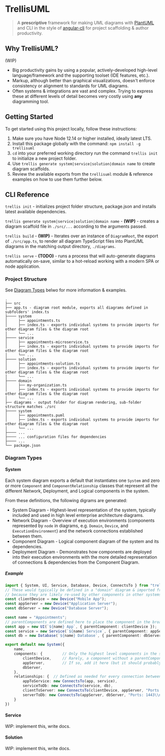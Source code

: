 # TrellisUML
> A **prescriptive** framework for making UML diagrams with [PlantUML](https://plantuml.com/) and CLI in the style of [angular-cli](https://github.com/angular/angular-cli) for project scaffolding & author productivity.

## Why TrellisUML?
(WIP)
- Big productivity gains by using a popular, actively-developed high-level language/framework and the supporting toolset (IDE features, etc.).
- Markup, although better than graphical visualizations, doesn't enforce consistency or alignment to standards for UML diagrams.
- Often systems & integrations are vast and complex. Trying to express these at different levels of detail becomes very costly using **any** diagramming tool.

## Getting Started
To get started using this project locally, follow these instructions:

1. Make sure you have Node 12.14 or higher installed, ideally latest LTS.
2. Install this package globally with the command: `npm install -g trellisuml`
3. `cd` into your preferred working directory run the command `trellis init` to initialize a new project folder.
4. Use `trellis generate system|service|solution|domain name` to create diagram scaffolds.
5. Review the available exports from the `trellisuml` module & reference examples on how to use them further below.

## CLI Reference
`trellis init` - initializes project folder structure, package.json and installs latest available dependencies.

`trellis generate system|service|solution|domain name` - **(WIP)** - creates a diagram scaffold file in `./src/...` according to the arguments passed.

`trellis build` - **(WIP)** - Iterates over an instance of `DiagramRoot`, the export of `./src/app.ts`, to  render all diagram TypeScript files into PlantUML diagrams in the matching output directory, `./diagrams`.

`trellis serve` - **(TODO)** - runs a process that will auto-generate diagrams automatically on-save, similar to a hot-reload working with a modern SPA or node application.

### Project Structure
See [Diagram Types](#diagram-types) belwo for more information & examples.
```
.
├── src
├── app.ts - diagram root module, exports all diagrams defined in subfolders' index.ts
├──── system
│     ├── appointments.ts
│     ├── index.ts - exports individual systems to provide imports for other diagram files & the diagram root
│     └── ...
├──── service
│     ├── appointments-microservice.ts
│     ├── index.ts - exports individual systems to provide imports for other diagram files & the diagram root
│     └── ...
├──── solution
│     ├── appointments-solution.ts
│     ├── index.ts - exports individual systems to provide imports for other diagram files & the diagram root
│     └── ...
├──── domain
│     ├── my-organization.ts
│     ├── index.ts - exports individual systems to provide imports for other diagram files & the diagram root
│     └── ...
├── diagrams - output folder for diagram rendering, sub-folder structure matches ./src
├──── system
│     ├── appointments.puml
│     ├── index.ts - exports individual systems to provide imports for other diagram files & the diagram root
│     └── ...
├──── ...
├──── ... configuration files for dependencies
├──── ...
└── package.json
```

### Diagram Types

#### System
Each system diagram exports a default that instantiates one `System` and zero or more `Component` and `ComponentRelationship` classes that represent all the different Network, Deployment, and Logical components in the system. 

From these definitions, the following digrams are generated:

- System Diagram - Highest-level representation of the system, typically included and used in high level enterprise architecture diagrams.
- Network Diagram - Overview of execution environments (components represented by `node` in diagrams, e.g. `Domain`, `Device`, and `ExecutionEnvironment`) and the network connections established between them.
- Component Diagram - Logical component diagram of the system and its dependencies.
- Deployment Diagram - Demonstrates how components are deployed into their execution environments with the more detailed representation of connections & dependencies from the Component Diagram.

##### Example
``` TypeScript
import { System, UI, Service, Database, Device, ConnectsTo } from "trellisuml";
// These would typically be defined in a "domain" diagram & imported from that diagram instead of defined here.
// because they are likely re-used by other components in other systems/solutions
const clientDevice = new Device("Mobile App");
const appServer = new Device("Application Server");
const dbServer = new Device("Database Server");
 
const name = "Appointments";
// parentComponents are defined here to place the component in the broader context of the systems & infrastructure.
const app = new UI(`${name} App`, { parentComponent: clientDevice }); 
const service = new Service(`${name} Service`, { parentComponent: appServer });
const db = new Database(`${name} Database`, { parentComponent: dbServer });

export default new System({
    name,
    components: {         // Only the highest level components in the system should be included here.
        clientDevice,     // Rarely, a component without a parentComponent may be defined in a system diagram.
        appServer,        // If so, add it here (but it should probably be in the domain diagram module).
        dbServer,
    },
    relationships: {  // Defined as needed for every connection between systems. De-duplicated when rendered as puml.
        appToService: new ConnectsTo(app, service),
        serviceToDb: new ConnectsTo(service, db),
        clientToServer: new ConnectsTo(clientDevice, appServer, "Ports: 443\\nProtcol:TCP"),
        serverToDb: new ConnectsTo(appServer, dbServer, "Ports: 1443\\nProtcol:TCP")
    }
})
```
#### Service
WIP: implement this, write docs.
#### Solution
WIP: implement this, write docs.